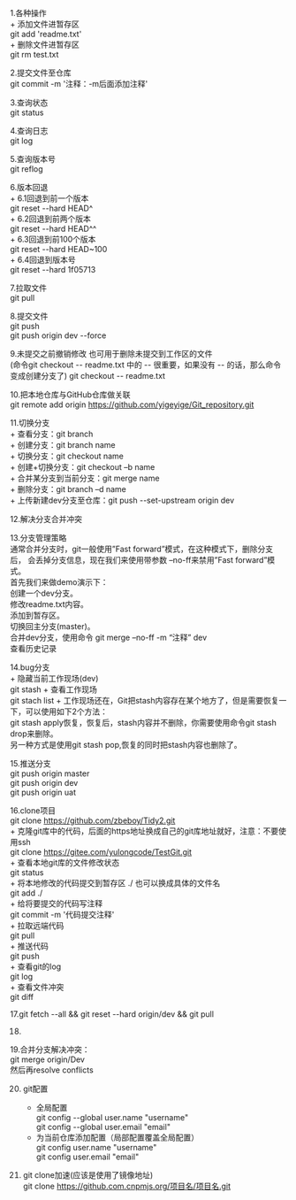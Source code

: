 1.各种操作  
    + 添加文件进暂存区  
        git add 'readme.txt'  
    + 删除文件进暂存区  
        git rm test.txt  

2.提交文件至仓库  
    git commit -m '注释：-m后面添加注释'

3.查询状态  
    git status  

4.查询日志  
    git log  

5.查询版本号  
    git reflog  

6.版本回退  
    + 6.1回退到前一个版本  
        git reset --hard HEAD^   
    + 6.2回退到前两个版本  
        git reset --hard HEAD^^  
    + 6.3回退到前100个版本  
        git reset --hard HEAD~100  
    + 6.4回退到版本号  
        git reset --hard 1f05713  
   
 

7.拉取文件  
    git pull  

8.提交文件  
    git push  
    git push origin dev --force 

9.未提交之前撤销修改  也可用于删除未提交到工作区的文件  
(命令git checkout -- readme.txt 中的 -- 很重要，如果没有 -- 的话，那么命令变成创建分支了)
    git checkout -- readme.txt

10.把本地仓库与GitHub仓库做关联  
    git remote add origin https://github.com/yigeyige/Git_repository.git  

11.切换分支  
    + 查看分支：git branch  
    + 创建分支：git branch name  
    + 切换分支：git checkout name  
    + 创建+切换分支：git checkout –b name  
    + 合并某分支到当前分支：git merge name  
    + 删除分支：git branch –d name  
    + 上传新建dev分支至仓库：git push --set-upstream origin dev  

12.解决分支合并冲突

13.分支管理策略  
    通常合并分支时，git一般使用”Fast forward”模式，在这种模式下，删除分支后，
    会丢掉分支信息，现在我们来使用带参数 –no-ff来禁用”Fast forward”模式。  
    首先我们来做demo演示下：  
        创建一个dev分支。  
        修改readme.txt内容。  
        添加到暂存区。  
        切换回主分支(master)。  
        合并dev分支，使用命令 git merge –no-ff  -m “注释” dev  
        查看历史记录  

14.bug分支  
    + 隐藏当前工作现场(dev)  
        git stash
    + 查看工作现场  
        git stach list
    + 工作现场还在，Git把stash内容存在某个地方了，但是需要恢复一下，可以使用如下2个方法：  
        git stash apply恢复，恢复后，stash内容并不删除，你需要使用命令git stash drop来删除。  
        另一种方式是使用git stash pop,恢复的同时把stash内容也删除了。

15.推送分支  
    git push origin master  
    git push origin dev  
    git push origin uat  

16.clone项目  
    git clone https://github.com/zbeboy/Tidy2.git    
    + 克隆git库中的代码，后面的https地址换成自己的git库地址就好，注意：不要使用ssh  
        git clone https://gitee.com/yulongcode/TestGit.git   
    + 查看本地git库的文件修改状态  
        git status   
    + 将本地修改的代码提交到暂存区   ./  也可以换成具体的文件名  
        git add ./   
    + 给将要提交的代码写注释  
        git commit -m '代码提交注释'   
    + 拉取远端代码  
        git pull   
    + 推送代码  
        git push   
    + 查看git的log  
        git log  
    + 查看文件冲突  
        git diff

17.git fetch --all && git reset --hard origin/dev && git pull

18.

19.合并分支解决冲突：  
    git merge origin/Dev  
    然后再resolve conflicts  

20. git配置  
    + 全局配置  
        git config --global user.name  "username"    
        git config --global user.email  "email"  
    + 为当前仓库添加配置（局部配置覆盖全局配置）  
        git config  user.name  "username"    
        git config  user.email  "email"  

21. git clone加速(应该是使用了镜像地址)  
    git clone https://github.com.cnpmjs.org/项目名/项目名.git
 
